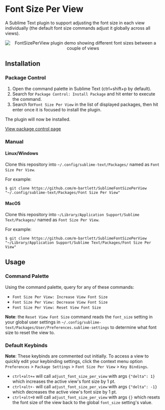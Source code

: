 # Font Size Per View 

A Sublime Text plugin to support adjusting the font size in each view individually (the default font size commands adjust it globally across all views).

<p align="center">
    <img
      src="https://user-images.githubusercontent.com/85039141/199656442-d40ec686-1354-4e3f-b1a0-2faca32a38cb.gif"
      alt="FontSizePerView plugin demo showing different font sizes between a couple of views"
      title="FontSizePerView plugin demo"
    >
</p>

## Installation

### Package Control

1. Open the command palette in Sublime Text (ctrl+shift+p by default).
1. Search for `Package Control: Install Package` and hit enter to execute the command.
1. Search for`Font Size Per View` in the list of displayed packages, then hit enter once it is focused to install the plugin.

The plugin will now be installed. 

[View package control page](https://packagecontrol.io/packages/Font%20Size%20Per%20View)

### Manual

#### Linux/Windows

Clone this repository into `~/.config/sublime-text/Packages/` named as `Font Size Per View`.

For example:
```console
$ git clone https://github.com/m-bartlett/SublimeFontSizePerView "~/.config/sublime-text/Packages/Font Size Per View"
```

#### MacOS

Clone this repository into `~/Library/Application Support/Sublime Text/Packages/` named as `Font Size Per View`.

For example:
```console
$ git clone https://github.com/m-bartlett/SublimeFontSizePerView "~/Library/Application Support/Sublime Text/Packages/Font Size Per View"
```

## Usage

### Command Palette

Using the command palette, query for any of these commands:
- `Font Size Per View: Increase View Font Size`
- `Font Size Per View: Decrease View Font Size`
- `Font Size Per View: Reset View Font Size`

**Note**: the `Reset View Font Size` command reads the `font_size` setting in your global user settings in `~/.config/sublime-text/Packages/User/Preferences.sublime-settings` to determine what font size to reset the view to.

### Default Keybinds

**Note**: These keybinds are commented out initially. To access a view to quickly edit your keybinding settings, click the context menu option `Preferences` > `Package Settings` > `Font Size Per View` > `Key Bindings`.

- `ctrl+alt+=` will call `adjust_font_size_per_view` with args `{"delta": 1}` which increases the active view's font size by 1 pt.
- `ctrl+alt+-` will call `adjust_font_size_per_view` with args `{"delta": -1}` which decreases the active view's font size by 1 pt.
- `ctrl+alt+0` will call `adjust_font_size_per_view` with args `{}` which resets the font size of the view back to the global `font_size` setting's value.
